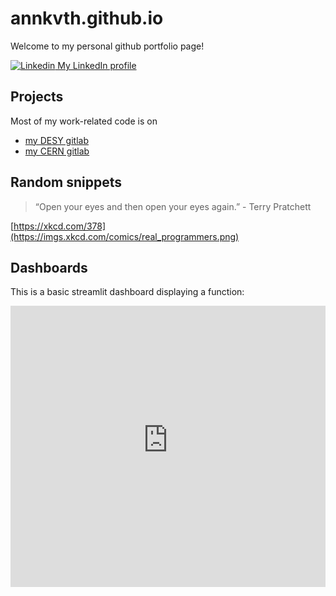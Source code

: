 # annkvth.github.io

Welcome to my personal github portfolio page!

[![Linkedin](https://i.stack.imgur.com/gVE0j.png) My LinkedIn profile](https://www.linkedin.com/annika.vauth)

## Projects

Most of my work-related code is on
 - [my DESY gitlab](https://gitlab.desy.de/annika.vauth)
 - [my CERN gitlab](https://gitlab.cern.ch/avauth)
   

## Random snippets

> “Open your eyes and then open your eyes again.” - Terry Pratchett

[https://xkcd.com/378](https://imgs.xkcd.com/comics/real_programmers.png)


## Dashboards

This is a basic streamlit dashboard displaying a function:

<iframe
  src="https://functionsandbox.streamlit.app/?embed=true"
  height="450"
  style="width:100%;border:none;"
></iframe>
